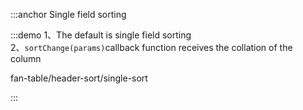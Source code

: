:::anchor Single field sorting

:::demo 1、The default is single field sorting<br>2、`sortChange(params)`callback function receives the collation of the column

fan-table/header-sort/single-sort

:::
